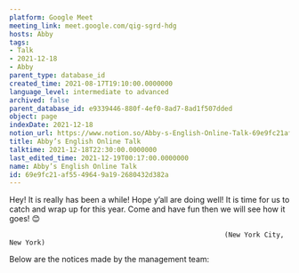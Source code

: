```yaml
---
platform: Google Meet
meeting_link: meet.google.com/qig-sgrd-hdg
hosts: Abby
tags:
- Talk
- 2021-12-18
- Abby
parent_type: database_id
created_time: 2021-08-17T19:10:00.0000000
language_level: intermediate to advanced
archived: false
parent_database_id: e9339446-880f-4ef0-8ad7-8ad1f507dded
object: page
indexDate: 2021-12-18
notion_url: https://www.notion.so/Abby-s-English-Online-Talk-69e9fc21af5549649a192680432d382a
title: Abby’s English Online Talk
talktime: 2021-12-18T22:30:00.0000000
last_edited_time: 2021-12-19T00:17:00.0000000
name: Abby’s English Online Talk
id: 69e9fc21-af55-4964-9a19-2680432d382a
---
```


Hey! It is really has been a while! Hope y’all are doing well! It is time for us to catch and wrap up for this year. Come and have fun then we will see how it goes! 😊



                                                          (New York City, New York)



Below are the notices made by the management team:


